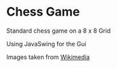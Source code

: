 # Chess Game
Standard chess game on a 8 x 8 Grid

Using JavaSwing for the Gui

Images taken from [Wikimedia](https://commons.wikimedia.org/wiki/Category:PNG_chess_pieces/Standard_transparent)
